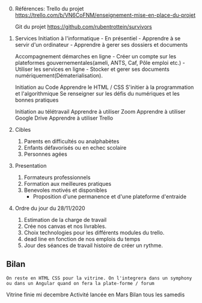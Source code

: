 0. Références:
    Trello du projet
    https://trello.com/b/VN6CoFNM/enseignement-mise-en-place-du-projet

    Git du projet
    https://github.com/rubentrottein/survivors
    
1. Services
    Initiation à l'informatique
        - En présentiel
        - Apprendre à se servir d'un ordinateur
        - Apprendre à gerer ses dossiers et documents
    
    Accompagnement démarches en ligne
        - Créer un compte sur les plateformes gouvernementales(ameli, ANTS, Caf, Pôle emploi etc.)
        - Utiliser les services en ligne
        - Stocker et gerer ses documents numériquement(Dématerialisation).

    Initiation au Code
        Apprendre le HTML / CSS
        S'initier à la programmation et l'algorithmique
        Se renseigner sur les défis du numériques et les bonnes pratiques

    Initiation au télétravail
        Apprendre à utiliser Zoom
        Apprendre à utiliser Google Drive
        Apprendre à utiliser Trello

2. Cibles
    1. Parents en difficultés ou analphabètes
    2. Enfants défavorisés ou en echec scolaire
    3. Personnes agées

3. Presentation
    1. Formateurs professionnels
    2. Formation aux meilleures pratiques
    3. Benevoles motivés et disponibles
        - Proposition d'une permanence et d'une plateforme d'entraide

4. Ordre du jour du 28/11/2020
    1. Estimation de la charge de travail
    2. Crée nos canvas et nos livrables.
    3. Choix technologies pour les différents modules du trello.
    4. dead line en fonction de nos emplois du temps
    5. Jour des séances de travail histoire de créer un rythme.

Bilan
-------------
    On reste en HTML CSS pour la vitrine. On l'integrera dans un symphony ou dans un Angular quand on fera la plate-forme / forum

Vitrine finie mi decembre
Activité lancée en Mars
Bilan tous les samedis